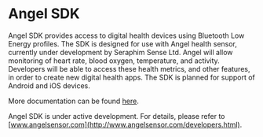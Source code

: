 Angel SDK
=========

Angel SDK provides access to digital health devices using Bluetooth Low Energy profiles. 
The SDK is designed for use with Angel health sensor, currently under development by 
Seraphim Sense Ltd. Angel will allow monitoring of heart rate, blood oxygen, temperature, 
and activity. Developers will be able to access these health metrics, and other features, 
in order to create new digital health apps. The SDK is planned for support of Android 
and iOS devices.

More documentation can be found [here](https://seraphimsense.github.io/angel-sdk/).

Angel SDK is under active development. For details, please refer to [www.angelsensor.com](http://www.angelsensor.com/developers.html). 


